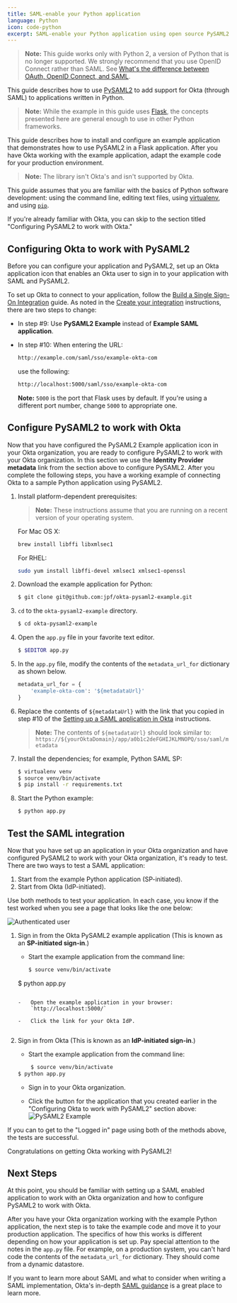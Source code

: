 ```yaml
---
title: SAML-enable your Python application
language: Python
icon: code-python
excerpt: SAML-enable your Python application using open source PySAML2.
---
```


<ApiLifecycle access="deprecated" />

> **Note:** This guide works only with Python 2, a version of Python that is no longer supported. We strongly recommend that you use OpenID Connect rather than SAML. See [What's the difference between OAuth, OpenID Connect, and SAML](https://www.okta.com/identity-101/whats-the-difference-between-oauth-openid-connect-and-saml/).

This guide describes how to use [PySAML2](https://github.com/rohe/pysaml2) to add support for Okta (through SAML) to applications written in Python.

> **Note:** While the example in this guide uses [Flask](http://flask.pocoo.org/), the concepts presented here are general enough to use in other Python frameworks.

This guide describes how to install and configure an example application that demonstrates how to use PySAML2 in a Flask application. After you have Okta working with the example application, adapt the example code for your production environment.

> **Note:** The library isn't Okta's and isn't supported by Okta.

This guide assumes that you are familiar with the basics of Python software development: using the command line, editing text files, using [virtualenv](https://virtualenv.pypa.io/en/latest/), and using [`pip`](https://en.wikipedia.org/wiki/Pip_%28package_manager%29).

If you're already familiar with Okta, you can skip to the section titled "Configuring PySAML2 to work with Okta."

## Configuring Okta to work with PySAML2

Before you can configure your application and PySAML2, set up an Okta application icon that enables an Okta user to sign in to your application with SAML and PySAML2.

To set up Okta to connect to your application, follow the [Build a Single Sign-On Integration](/docs/guides/build-sso-integration/saml2/main/)
guide. As noted in the [Create your integration](/docs/guides/build-sso-integration/saml2/main/#create-your-integration) instructions, there are two steps to change:

* In step \#9: Use **PySAML2 Example** instead of **Example SAML application**.
* In step \#10: When entering the URL:

  ```bash
  http://example.com/saml/sso/example-okta-com
  ```

  use the following:

  ```bash
  http://localhost:5000/saml/sso/example-okta-com
  ```

  **Note:** `5000` is the port that Flask uses by default. If you're using a different port number, change `5000` to appropriate one.


## Configure PySAML2 to work with Okta

Now that you have configured the PySAML2 Example application icon in your Okta organization, you are ready to configure PySAML2 to work with your Okta organization. In this section we use the **Identity Provider metadata** link from the section above to configure PySAML2. After you complete the following steps, you have a working example of connecting Okta to a sample Python application using PySAML2.

1. Install platform-dependent prerequisites:

    > **Note:** These instructions assume that you are running on a recent version of your operating system.

    For Mac OS X:

    ```bash
    brew install libffi libxmlsec1
    ```

    For RHEL:

    ```bash
    sudo yum install libffi-devel xmlsec1 xmlsec1-openssl
    ```

2. Download the example application for Python:

    ```bash
    $ git clone git@github.com:jpf/okta-pysaml2-example.git
    ```

3. `cd` to the `okta-pysaml2-example` directory.

    ```bash
    $ cd okta-pysaml2-example
    ```

4. Open the `app.py` file in your favorite text editor.

    ```bash
    $ $EDITOR app.py
    ```

5. In the `app.py` file, modify the contents of the `metadata_url_for` dictionary as shown below.

    ``` python
    metadata_url_for = {
        'example-okta-com': '${metadataUrl}'
    }
    ```

6. Replace the contents of `${metadataUrl}` with the link that you copied in step \#10 of the [Setting up a SAML application in Okta](/docs/guides/customize-authz-server/) instructions.

    > **Note:** The contents of `${metadataUrl}` should look similar to: `https://${yourOktaDomain}/app/a0b1c2deFGHIJKLMNOPQ/sso/saml/metadata`

7. Install the dependencies; for example, Python SAML SP:

    ```bash
    $ virtualenv venv
    $ source venv/bin/activate
    $ pip install -r requirements.txt
    ```

8. Start the Python example:

    ```bash
    $ python app.py
    ```

## Test the SAML integration

Now that you have set up an application in your Okta organization and have configured PySAML2 to work with your Okta organization, it's ready to test. There are two ways to test a SAML application:

1. Start from the example Python application (SP-initiated).
2. Start from Okta (IdP-initiated).

Use both methods to test your application. In each case, you know if the test worked when you see a page that looks like the one below:

![Authenticated user](/img/pysaml2-authenticated-user.png "Authenticated user")


1. Sign in from the Okta PySAML2 example application (This is known as an **SP-initiated sign-in**.)

    -  Start the example application from the command line:

        ```bash
        $ source venv/bin/activate
    $ python app.py
    ```

    -   Open the example application in your browser:
        `http://localhost:5000/`

    -   Click the link for your Okta IdP.


2. Sign in from Okta (This is known as an **IdP-initiated sign-in**.)

    -  Start the example application from the command line:

    ```bash
        $ source venv/bin/activate
    $ python app.py
    ```

    -  Sign in to your Okta organization.

    -  Click the button for the application that you created earlier in the "Configuring Okta to work with PySAML2" section above: ![PySAML2 Example](/img/pysaml2-example-okta-chiclet.png "PySAML2 Example")

If you can to get to the "Logged in" page using both of the methods above, the tests are successful.

Congratulations on getting Okta working with PySAML2!

## Next Steps

At this point, you should be familiar with setting up a SAML enabled application to work with an Okta organization and how to configure PySAML2 to work with Okta.

After you have your Okta organization working with the example Python application, the next step is to take the example code and move it to your production application. The specifics of how this works is different depending on how your application is set up. Pay special attention to the notes in the `app.py` file. For example, on a production system, you can't hard code the contents of the `metadata_url_for` dictionary. They should come from a dynamic datastore.

If you want to learn more about SAML and what to consider when writing a SAML implementation, Okta's in-depth [SAML guidance](https://www.okta.com/integrate/documentation/saml/) is a great place to learn more.
